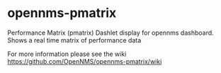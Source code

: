 opennms-pmatrix
===============

Performance Matrix (pmatrix) Dashlet display for opennms dashboard. 
Shows a real time matrix of performance data

For more information please see the wiki https://github.com/OpenNMS/opennms-pmatrix/wiki

